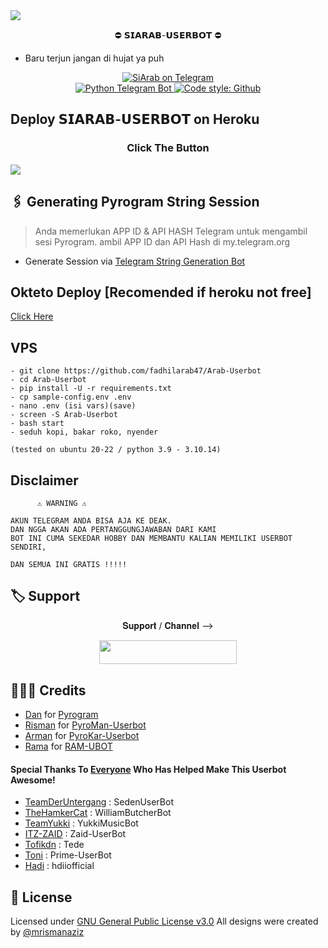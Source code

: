 <img src="https://telegra.ph//file/ea39b52686ec35ed9950a.jpg">

<p align="center"> ⛔️ 𝗦𝗜𝗔𝗥𝗔𝗕-𝗨𝗦𝗘𝗥𝗕𝗢𝗧 ⛔️ </p>

- Baru terjun jangan di hujat ya puh

<p align="center">
<a href="https://t.me/Dhilnihnge"> <img src="https://img.shields.io/badge/Dhil-SiArab-blue?&logo=telegram" alt="SiArab on Telegram" /> </a><br>
<a href="https://python-telegram-bot.org"> <img src="https://img.shields.io/badge/PTB-13.13-white?&style=flat-round&logo=github" alt="Python Telegram Bot" /> </a>
<a href="https://github.com/fadhilarab47"><img alt="Code style: Github" src="https://img.shields.io/badge/code%20style-black-000000.svg"></a><br>

  

## Deploy 𝗦𝗜𝗔𝗥𝗔𝗕-𝗨𝗦𝗘𝗥𝗕𝗢𝗧 on Heroku
<h3 align="center">Click The Button</h3>
<a href="https://dashboard.heroku.com/new?button-url=https%3A%2F%2Fgithub.com%2Ffadhilarab47%2FArab-Userbot&template=https%3A%2F%2Fgithub.com%2Ffadhilarab47%2FArab-Userbot"><img src="https://www.herokucdn.com/deploy/button.svg"></a>
</div>

## 🖇 Generating Pyrogram String Session
    
> Anda memerlukan APP ID & API HASH Telegram untuk mengambil sesi Pyrogram. ambil APP ID dan API Hash di my.telegram.org
- Generate Session via <a href="https://t.me/StringrabRobot">Telegram String Generation Bot</a>

## Okteto Deploy [Recomended if heroku not free]
  <a href="https://okteto.com">Click Here</a>

## VPS 
```
- git clone https://github.com/fadhilarab47/Arab-Userbot
- cd Arab-Userbot
- pip install -U -r requirements.txt
- cp sample-config.env .env
- nano .env (isi vars)(save)
- screen -S Arab-Userbot
- bash start
- seduh kopi, bakar roko, nyender

(tested on ubuntu 20-22 / python 3.9 - 3.10.14)
```

## Disclaimer 


```console
      ⚠️ WARNING ⚠️

AKUN TELEGRAM ANDA BISA AJA KE DEAK.
DAN NGGA AKAN ADA PERTANGGUNGJAWABAN DARI KAMI
BOT INI CUMA SEKEDAR HOBBY DAN MEMBANTU KALIAN MEMILIKI USERBOT SENDIRI,
      
DAN SEMUA INI GRATIS !!!!!
```

## 🏷 Support
<p align="center">𝐒𝐮𝐩𝐩𝐨𝐫𝐭 / 𝐂𝐡𝐚𝐧𝐧𝐞𝐥 --> </p>

<p align="center"><a href="https://t.me/SiArab_Support><img src="https://img.shields.io/badge/Telegram-Support-black?&style=for-the-badge&logo=telegram" width="220" height="38.45"></a></p>
<p align="center"><a href="https://t.me/Cehaarab"><img src="https://img.shields.io/badge/Telegram-Support-black?&style=for-the-badge&logo=telegram" width="220" height="38.45"></a></p>


## 👨🏻‍💻 Credits
-  [Dan](https://github.com/delivrance) for [Pyrogram](https://github.com/pyrogram/pyrogram)
-  [Risman](https://github.com/mrismanaziz) for [PyroMan-Userbot](https://github.com/mrismanaziz/PyroMan-Userbot)
-  [Arman](https://github.com/ArmanGG01) for [PyroKar-Userbot](https://github.com/ArmanGG01/PyroKar-Userbot)
-  [Rama](https://github.com/ramadhani892) for [RAM-UBOT](https://github.com/ramadhani892/RAM-UBOT)

#### Special Thanks To [Everyone](https://github.com/mrismanaziz/PyroMan-Userbot/graphs/contributors) Who Has Helped Make This Userbot Awesome!
-  [TeamDerUntergang](https://github.com/TeamDerUntergang/Telegram-SedenUserBot) : SedenUserBot
-  [TheHamkerCat](https://github.com/TheHamkerCat/WilliamButcherBot) : WilliamButcherBot
-  [TeamYukki](https://github.com/TeamYukki/YukkiMusicBot) : YukkiMusicBot
-  [ITZ-ZAID](https://github.com/ITZ-ZAID) : Zaid-UserBot
-  [Tofikdn](https://github.com/tofikdn) : Tede
-  [Toni](https://github.com/Toni880) : Prime-UserBot
-  [Hadi](https://github.com/hdiiofficial) : hdiiofficial

## 📑 License
Licensed under [GNU General Public License v3.0](https://github.com/mrismanaziz/PyroMan-Userbot/blob/Man-Userbot/LICENSE) All designs were created by [@mrismanaziz](https://github.com/mrismanaziz)
